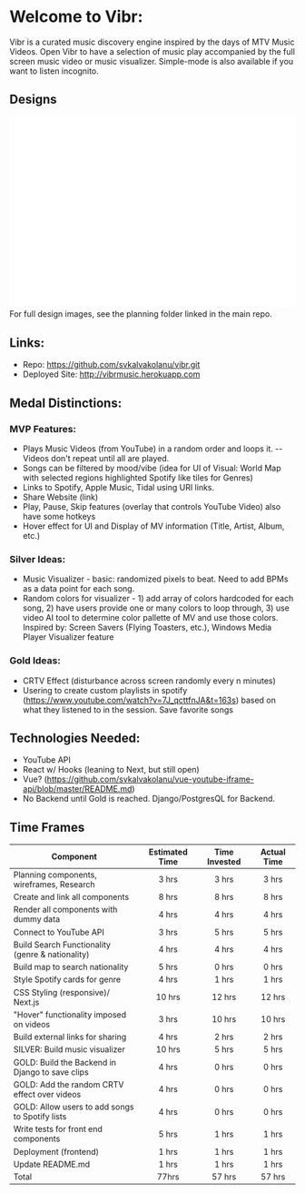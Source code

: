 # Welcome to Vibr:

Vibr is a curated music discovery engine inspired by the days of MTV Music Videos. Open Vibr to have a selection of music play accompanied by the full screen music video or music visualizer. Simple-mode is also available if you want to listen incognito.

## Designs

![main](/components/images/Identity1.png)
For full design images, see the planning folder linked in the main repo.

## Links:

- Repo: https://github.com/svkalvakolanu/vibr.git
- Deployed Site: http://vibrmusic.herokuapp.com

## Medal Distinctions:

### MVP Features:

- Plays Music Videos (from YouTube) in a random order and loops it. -- Videos don't repeat until all are played.
- Songs can be filtered by mood/vibe (idea for UI of Visual: World Map with selected regions highlighted Spotify like tiles for Genres)
- Links to Spotify, Apple Music, Tidal using URI links.
- Share Website (link)
- Play, Pause, Skip features (overlay that controls YouTube Video) also have some hotkeys
- Hover effect for UI and Display of MV information (Title, Artist, Album, etc.)

### Silver Ideas:

- Music Visualizer - basic: randomized pixels to beat. Need to add BPMs as a data point for each song.
- Random colors for visualizer - 1) add array of colors hardcoded for each song, 2) have users provide one or many colors to loop through, 3) use video AI tool to determine color pallette of MV and use those colors.
  Inspired by: Screen Savers (Flying Toasters, etc.), Windows Media Player Visualizer feature

### Gold Ideas:

- CRTV Effect (disturbance across screen randomly every n minutes)
- Usering to create custom playlists in spotify (https://www.youtube.com/watch?v=7J_qcttfnJA&t=163s) based on what they listened to in the session. Save favorite songs

## Technologies Needed:

- YouTube API
- React w/ Hooks (leaning to Next, but still open)
- Vue? (https://github.com/svkalvakolanu/vue-youtube-iframe-api/blob/master/README.md)
- No Backend until Gold is reached. Django/PostgresQL for Backend.

## Time Frames

| Component                                        | Estimated Time | Time Invested | Actual Time |
| ------------------------------------------------ | :------------: | :-----------: | :---------: |
| Planning components, wireframes, Research        |     3 hrs      |     3 hrs     |    3 hrs    |
| Create and link all components                   |     8 hrs      |     8 hrs     |    8 hrs    |
| Render all components with dummy data            |     4 hrs      |     4 hrs     |    4 hrs    |
| Connect to YouTube API                           |     3 hrs      |     5 hrs     |    5 hrs    |
| Build Search Functionality (genre & nationality) |     4 hrs      |     4 hrs     |    4 hrs    |
| Build map to search nationality                  |     5 hrs      |     0 hrs     |    0 hrs    |
| Style Spotify cards for genre                    |     4 hrs      |     1 hrs     |    1 hrs    |
| CSS Styling (responsive)/ Next.js                |     10 hrs     |    12 hrs     |   12 hrs    |
| "Hover" functionality imposed on videos          |     3 hrs      |    10 hrs     |   10 hrs    |
| Build external links for sharing                 |     4 hrs      |     2 hrs     |    2 hrs    |
| SILVER: Build music visualizer                   |     10 hrs     |     5 hrs     |    5 hrs    |
| GOLD: Build the Backend in Django to save clips  |     4 hrs      |     0 hrs     |    0 hrs    |
| GOLD: Add the random CRTV effect over videos     |     4 hrs      |     0 hrs     |    0 hrs    |
| GOLD: Allow users to add songs to Spotify lists  |     4 hrs      |     0 hrs     |    0 hrs    |
| Write tests for front end components             |     5 hrs      |     1 hrs     |    1 hrs    |
| Deployment (frontend)                            |     1 hrs      |     1 hrs     |    1 hrs    |
| Update README.md                                 |     1 hrs      |     1 hrs     |    1 hrs    |
| Total                                            |     77hrs      |    57 hrs     |   57 hrs    |
